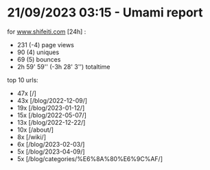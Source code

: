 # 21/09/2023 03:15 - Umami report
for www.shifeiti.com [24h] :

 - 231 (-4) page views
 - 90 (4) uniques
 - 69 (5) bounces
 - 2h 59' 59'' (-3h 28' 3'') totaltime


top 10 urls:
 - 47x [/]
 - 43x [/blog/2022-12-09/]
 - 19x [/blog/2023-01-12/]
 - 15x [/blog/2022-05-07/]
 - 13x [/blog/2022-12-22/]
 - 10x [/about/]
 - 8x [/wiki/]
 - 6x [/blog/2023-02-03/]
 - 5x [/blog/2023-04-09/]
 - 5x [/blog/categories/%E6%8A%80%E6%9C%AF/]


